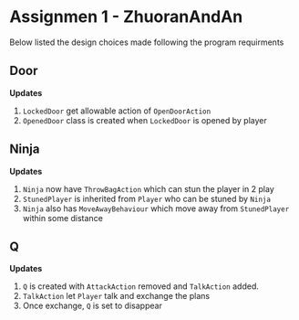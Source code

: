 # Assignmen 1 - ZhuoranAndAn

Below listed the design choices made following the program requirments

## Door 

**Updates**

1. `LockedDoor` get allowable action of `OpenDoorAction`
2. `OpenedDoor` class is created when `LockedDoor` is opened by player

## Ninja 

**Updates**

1. `Ninja` now have `ThrowBagAction` which can stun the player in 2 play
2. `StunedPlayer` is inherited from `Player` who can be stuned by `Ninja`
3. `Ninja` also has `MoveAwayBehaviour` which move away from `StunedPlayer` within some distance

## Q

**Updates**
1.  `Q` is created with `AttackAction` removed and `TalkAction` added.
2.  `TalkAction` let `Player` talk and exchange the plans
3.  Once exchange, `Q` is set to disappear





